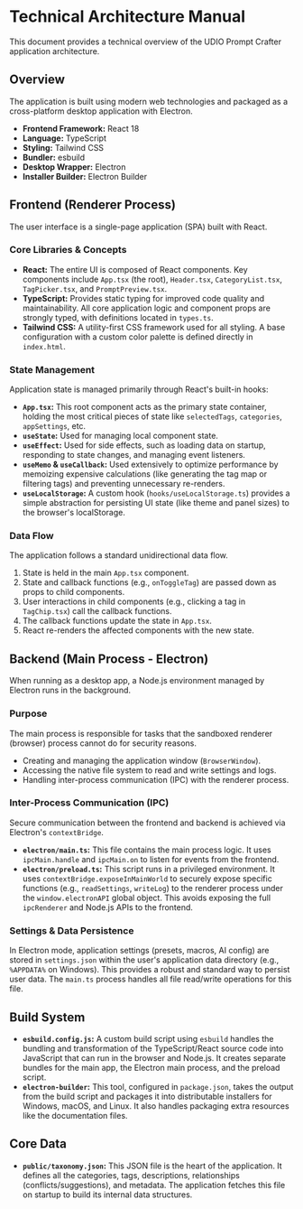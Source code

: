 # Technical Architecture Manual

This document provides a technical overview of the UDIO Prompt Crafter application architecture.

## Overview

The application is built using modern web technologies and packaged as a cross-platform desktop application with Electron.

-   **Frontend Framework:** React 18
-   **Language:** TypeScript
-   **Styling:** Tailwind CSS
-   **Bundler:** esbuild
-   **Desktop Wrapper:** Electron
-   **Installer Builder:** Electron Builder

## Frontend (Renderer Process)

The user interface is a single-page application (SPA) built with React.

### Core Libraries & Concepts

-   **React:** The entire UI is composed of React components. Key components include `App.tsx` (the root), `Header.tsx`, `CategoryList.tsx`, `TagPicker.tsx`, and `PromptPreview.tsx`.
-   **TypeScript:** Provides static typing for improved code quality and maintainability. All core application logic and component props are strongly typed, with definitions located in `types.ts`.
-   **Tailwind CSS:** A utility-first CSS framework used for all styling. A base configuration with a custom color palette is defined directly in `index.html`.

### State Management

Application state is managed primarily through React's built-in hooks:

-   **`App.tsx`:** This root component acts as the primary state container, holding the most critical pieces of state like `selectedTags`, `categories`, `appSettings`, etc.
-   **`useState`:** Used for managing local component state.
-   **`useEffect`:** Used for side effects, such as loading data on startup, responding to state changes, and managing event listeners.
-   **`useMemo` & `useCallback`:** Used extensively to optimize performance by memoizing expensive calculations (like generating the tag map or filtering tags) and preventing unnecessary re-renders.
-   **`useLocalStorage`:** A custom hook (`hooks/useLocalStorage.ts`) provides a simple abstraction for persisting UI state (like theme and panel sizes) to the browser's localStorage.

### Data Flow

The application follows a standard unidirectional data flow.

1.  State is held in the main `App.tsx` component.
2.  State and callback functions (e.g., `onToggleTag`) are passed down as props to child components.
3.  User interactions in child components (e.g., clicking a tag in `TagChip.tsx`) call the callback functions.
4.  The callback functions update the state in `App.tsx`.
5.  React re-renders the affected components with the new state.

## Backend (Main Process - Electron)

When running as a desktop app, a Node.js environment managed by Electron runs in the background.

### Purpose

The main process is responsible for tasks that the sandboxed renderer (browser) process cannot do for security reasons.

-   Creating and managing the application window (`BrowserWindow`).
-   Accessing the native file system to read and write settings and logs.
-   Handling inter-process communication (IPC) with the renderer process.

### Inter-Process Communication (IPC)

Secure communication between the frontend and backend is achieved via Electron's `contextBridge`.

-   **`electron/main.ts`:** This file contains the main process logic. It uses `ipcMain.handle` and `ipcMain.on` to listen for events from the frontend.
-   **`electron/preload.ts`:** This script runs in a privileged environment. It uses `contextBridge.exposeInMainWorld` to securely expose specific functions (e.g., `readSettings`, `writeLog`) to the renderer process under the `window.electronAPI` global object. This avoids exposing the full `ipcRenderer` and Node.js APIs to the frontend.

### Settings & Data Persistence

In Electron mode, application settings (presets, macros, AI config) are stored in `settings.json` within the user's application data directory (e.g., `%APPDATA%` on Windows). This provides a robust and standard way to persist user data. The `main.ts` process handles all file read/write operations for this file.

## Build System

-   **`esbuild.config.js`:** A custom build script using `esbuild` handles the bundling and transformation of the TypeScript/React source code into JavaScript that can run in the browser and Node.js. It creates separate bundles for the main app, the Electron main process, and the preload script.
-   **`electron-builder`:** This tool, configured in `package.json`, takes the output from the build script and packages it into distributable installers for Windows, macOS, and Linux. It also handles packaging extra resources like the documentation files.

## Core Data

-   **`public/taxonomy.json`:** This JSON file is the heart of the application. It defines all the categories, tags, descriptions, relationships (conflicts/suggestions), and metadata. The application fetches this file on startup to build its internal data structures.
